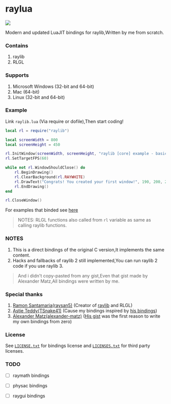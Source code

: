 # raylua

<img src="https://github.com/Rabios/raylua/blob/master/raylua.png">

Modern and updated LuaJIT bindings for raylib,Written by me from scratch.

### Contains

1. raylib
2. RLGL

### Supports

1. Microsoft Windows (32-bit and 64-bit)
2. Mac (64-bit)
3. Linux (32-bit and 64-bit)

### Example

Link `raylib.lua` (Via require or dofile),Then start coding!

```lua
local rl = require("raylib")

local screenWidth = 800
local screenHeight = 450

rl.InitWindow(screenWidth, screenHeight, "raylib [core] example - basic window")
rl.SetTargetFPS(60)

while not rl.WindowShouldClose() do
    rl.BeginDrawing()
    rl.ClearBackground(rl.RAYWHITE)
    rl.DrawText("Congrats! You created your first window!", 190, 200, 20, rl.LIGHTGRAY)
    rl.EndDrawing()
end

rl.CloseWindow()
```

For examples that binded see [here](https://github.com/Rabios/rayjit/blob/master/examples/examples.md)

> NOTES: RLGL functions also called from `rl` variable as same as calling raylib functions.

### NOTES

1. This is a direct bindings of the original C version,It implements the same content.
2. Hacks and fallbacks of raylib 2 still implemented,You can run raylib 2 code if you use raylib 3.

> And i didn't copy-pasted from any gist,Even that gist made by Alexander Matz,All bindings were written by me.

### Special thanks

1. [Ramon Santamaria(raysan5)](https://github.com/raysan5) (Creator of [raylib](https://www.raylib.com) and RLGL)
2. [Astie Teddy(TSnake41)](https://github.com/TSnake41) (Cause my bindings inspired by [his bindings](https://github.com/TSnake41/raylib-lua))
3. [Alexander Matz(alexander-matz)](https://github.com/alexander-matz) ([His gist](https://gist.github.com/alexander-matz/f8ee4eb9fdf676203d70c1e5e329a6ec) was the first reason to write my own bindings from zero)

### License

See [`LICENSE.txt`](https://github.com/Rabios/rayjit/blob/master/LICENSE.txt) for bindings license and [`LICENSES.txt`](https://github.com/Rabios/rayjit/blob/master/LICENSES.txt) for third party licenses.

### TODO

- [ ] raymath bindings
- [ ] physac bindings
- [ ] raygui bindings

